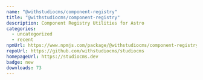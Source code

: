 ```yaml
---
name: "@withstudiocms/component-registry"
title: "@withstudiocms/component-registry"
description: Component Registry Utilities for Astro
categories:
  - uncategorized
  - recent
npmUrl: https://www.npmjs.com/package/@withstudiocms/component-registry
repoUrl: https://github.com/withstudiocms/studiocms
homepageUrl: https://studiocms.dev
badge: new
downloads: 73
---
```

